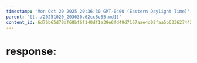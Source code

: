 ```yaml
---
timestamp: 'Mon Oct 20 2025 20:36:30 GMT-0400 (Eastern Daylight Time)'
parent: '[[../20251020_203630.62cc8c65.md]]'
content_id: 6d76b65d70df68bf6f140df1a39e6fd49d7167aae4d02faa5b63362744266256
---
```


# response:
